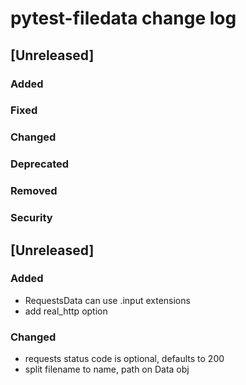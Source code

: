 
# pytest-filedata change log

## [Unreleased]
### Added
### Fixed
### Changed
### Deprecated
### Removed
### Security


## [Unreleased]
### Added
- RequestsData can use .input extensions
- add real_http option

### Changed
- requests status code is optional, defaults to 200
- split filename to name, path on Data obj
